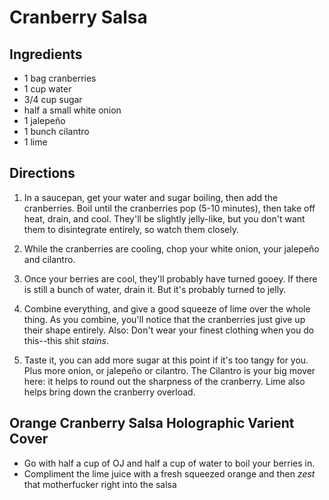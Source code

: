 Cranberry Salsa
===============

Ingredients
------------
* 1 bag cranberries
* 1 cup water
* 3/4 cup sugar
* half a small white onion
* 1 jalepeño
* 1 bunch cilantro
* 1 lime

Directions
-----------
1. In a saucepan, get your water and sugar boiling, then add the cranberries. Boil until the cranberries pop (5-10 minutes), then take off heat, drain, and cool. They'll be slightly jelly-like, but you don't want them to disintegrate entirely, so watch them closely. 

2. While the cranberries are cooling, chop your white onion, your jalepeño and cilantro. 

3. Once your berries are cool, they'll probably have turned gooey. If there is still a bunch of water, drain it. But it's probably turned to jelly. 

4. Combine everything, and give a good squeeze of lime over the whole thing. As you combine, you'll notice that the cranberries just give up their shape entirely. Also: Don't wear your finest clothing when you do this--this shit _stains_.

5. Taste it, you can add more sugar at this point if it's too tangy for you. Plus more onion, or jalepeño or cilantro. The Cilantro is your big mover here: it helps to round out the sharpness of the cranberry. Lime also helps bring down the cranberry overload.

Orange Cranberry Salsa Holographic Varient Cover
------------------------------------------------

* Go with half a cup of OJ and half a cup of water to boil your berries in.
* Compliment the lime juice with a fresh squeezed orange and then *zest* that motherfucker right into the salsa
